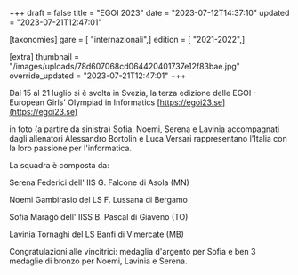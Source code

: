 +++
draft = false
title = "EGOI 2023"
date = "2023-07-12T14:37:10"
updated = "2023-07-21T12:47:01"

[taxonomies]
gare = [ "internazionali",]
edition = [ "2021-2022",]

[extra]
thumbnail = "/images/uploads/78d607068cd064420401737e12f83bae.jpg"
override_updated = "2023-07-21T12:47:01"
+++

Dal 15 al 21 luglio si è svolta in Svezia, la terza edizione delle EGOI - European Girls' Olympiad in Informatics [https://egoi23.se](https://egoi23.se)

in foto (a partire da sinistra) Sofia, Noemi, Serena e Lavinia accompagnati dagli allenatori Alessandro Bortolin e Luca Versari rappresentano l'Italia con la loro passione per l'informatica.

La squadra è composta da:

Serena Federici dell' IIS G. Falcone di Asola (MN)

Noemi Gambirasio del LS F. Lussana di Bergamo

Sofia Maragò dell' IISS B. Pascal di Giaveno (TO)

Lavinia Tornaghi del LS Banfi di Vimercate (MB)

Congratulazioni alle vincitrici: medaglia d'argento per Sofia e ben 3 medaglie di bronzo per Noemi, Lavinia e Serena.
